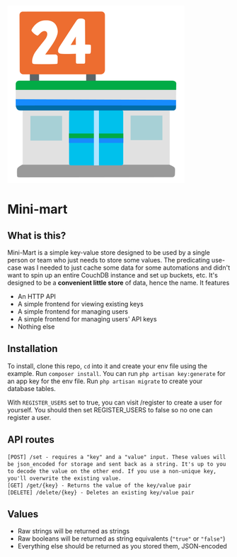 ![a stylized convenience store](https://raw.githubusercontent.com/kaitwalla/mini-mart/main/resources/images/logo.svg)

# Mini-mart

## What is this?

Mini-Mart is a simple key-value store designed to be used by a single person or team who just needs to store some values. The predicating use-case was I needed to just cache some data for some automations and didn't want to spin up an entire CouchDB instance and set up buckets, etc. It's designed to be a **convenient little store** of data, hence the name. It features

- An HTTP API  
- A simple frontend for viewing existing keys
- A simple frontend for managing users
- A simple frontend for managing users' API keys
- Nothing else

## Installation

To install, clone this repo, `cd` into it and create your env file using the example. Run `composer install`. You can run `php artisan key:generate` for an app key for the env file. Run `php artisan migrate` to create your database tables.

With `REGISTER_USERS` set to true, you can visit /register to create a user for yourself. You should then set REGISTER_USERS to false so no one can register a user.

## API routes

```
[POST] /set - requires a "key" and a "value" input. These values will be json_encoded for storage and sent back as a string. It's up to you to decode the value on the other end. If you use a non-unique key, you'll overwrite the existing value.
[GET] /get/{key} - Returns the value of the key/value pair
[DELETE] /delete/{key} - Deletes an existing key/value pair
```

## Values

- Raw strings will be returned as strings  
- Raw booleans will be returned as string equivalents (`"true"` or `"false"`)  
- Everything else should be returned as you stored them, JSON-encoded
